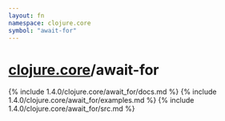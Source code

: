 ```yaml
---
layout: fn
namespace: clojure.core
symbol: "await-for"
---
```


# [clojure.core](../)/await-for

{% include 1.4.0/clojure.core/await_for/docs.md %}
{% include 1.4.0/clojure.core/await_for/examples.md %}
{% include 1.4.0/clojure.core/await_for/src.md %}

